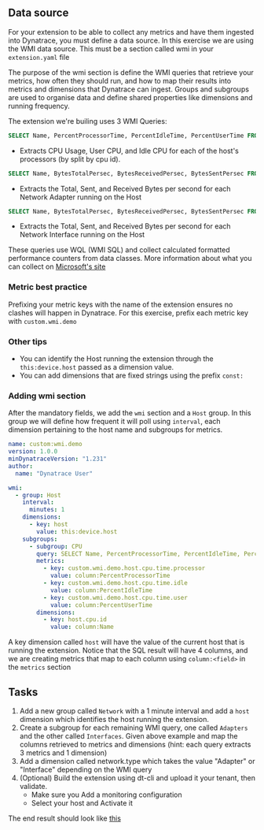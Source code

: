 ## Data source

For your extension to be able to collect any metrics and have them ingested into Dynatrace, you must define a data source. In this exercise we are using the WMI data source. This must be a section called wmi in your `extension.yaml` file

The purpose of the wmi section is define the WMI queries that retrieve your metrics, how often they should run, and how to map their results into metrics and dimensions that Dynatrace can ingest. Groups and subgroups are used to organise data and define shared properties like dimensions and running frequency.

The extension we're builing uses 3 WMI Queries:

```sql
SELECT Name, PercentProcessorTime, PercentIdleTime, PercentUserTime FROM Win32_PerfFormattedData_PerfOS_Processor WHERE Name LIKE '_Total'
```
* Extracts CPU Usage, User CPU, and Idle CPU for each of the host's processors (by split by cpu id).
```sql
SELECT Name, BytesTotalPersec, BytesReceivedPersec, BytesSentPersec FROM Win32_PerfFormattedData_Tcpip_NetworkAdapter
```
* Extracts the Total, Sent, and Received Bytes per second for each Network Adapter running on the Host
```sql
SELECT Name, BytesTotalPersec, BytesReceivedPersec, BytesSentPersec FROM Win32_PerfFormattedData_Tcpip_NetworkInterface
```
* Extracts the Total, Sent, and Received Bytes per second for each Network Interface running on the Host

These queries use WQL (WMI SQL) and collect calculated formatted performance counters from data classes. More information about what you can collect on [Microsoft's site](https://docs.microsoft.com/en-us/windows/win32/cimwin32prov/computer-system-hardware-classes)

### Metric best practice

Prefixing your metric keys with the name of the extension ensures no clashes will happen in Dynatrace. For this exercise, prefix each metric key with `custom.wmi.demo`

### Other tips

* You can identify the Host running the extension through the `this:device.host` passed as a dimension value.
* You can add dimensions that are fixed strings using the prefix `const:`

### Adding wmi section

After the mandatory fields, we add the `wmi` section and a `Host` group.
In this group we will define how frequent it will poll using `interval`, each dimension pertaining to the host name and subgroups for metrics.

```yaml
name: custom:wmi.demo
version: 1.0.0
minDynatraceVersion: "1.231"
author:
  name: "Dynatrace User"

wmi:
  - group: Host
    interval:
      minutes: 1
    dimensions:
      - key: host
        value: this:device.host
    subgroups:
      - subgroup: CPU
        query: SELECT Name, PercentProcessorTime, PercentIdleTime, PercentUserTime FROM Win32_PerfFormattedData_PerfOS_Processor WHERE Name LIKE '_Total'
        metrics:
          - key: custom.wmi.demo.host.cpu.time.processor
            value: column:PercentProcessorTime
          - key: custom.wmi.demo.host.cpu.time.idle
            value: column:PercentIdleTime
          - key: custom.wmi.demo.host.cpu.time.user
            value: column:PercentUserTime
        dimensions:
          - key: host.cpu.id
            value: column:Name
```

A key dimension called `host` will have the value of the current host that is running the extension.
Notice that the SQL result will have 4 columns, and we are creating metrics that map to each column using `column:<field>` in the `metrics` section

## Tasks

1. Add a new group called `Network` with a 1 minute interval and add a `host` dimension which identifies the host running the extension.
2. Create a subgroup for each remaining WMI query, one called `Adapters` and the other called `Interfaces`. Given above example and map the columns retrieved to metrics and dimensions (hint: each query extracts 3 metrics and 1 dimension)
3. Add a dimension called network.type which takes the value "Adapter" or "Interface" depending on the WMI query
4. (Optional) Build the extension using dt-cli and upload it your tenant, then validate.
    * Make sure you Add a monitoring configuration
    * Select your host and Activate it

The end result should look like [this](../../assets/05_wmi_datasources.yaml)